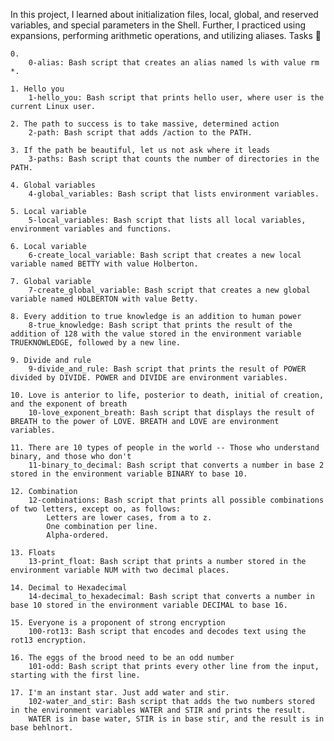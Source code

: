 In this project, I learned about initialization files, local, global, and reserved variables, and special parameters in the Shell. Further, I practiced using expansions, performing arithmetic operations, and utilizing aliases.
Tasks 📃

    0.
        0-alias: Bash script that creates an alias named ls with value rm *.

    1. Hello you
        1-hello_you: Bash script that prints hello user, where user is the current Linux user.

    2. The path to success is to take massive, determined action
        2-path: Bash script that adds /action to the PATH.

    3. If the path be beautiful, let us not ask where it leads
        3-paths: Bash script that counts the number of directories in the PATH.

    4. Global variables
        4-global_variables: Bash script that lists environment variables.

    5. Local variable
        5-local_variables: Bash script that lists all local variables, environment variables and functions.

    6. Local variable
        6-create_local_variable: Bash script that creates a new local variable named BETTY with value Holberton.

    7. Global variable
        7-create_global_variable: Bash script that creates a new global variable named HOLBERTON with value Betty.

    8. Every addition to true knowledge is an addition to human power
        8-true_knowledge: Bash script that prints the result of the addition of 128 with the value stored in the environment variable TRUEKNOWLEDGE, followed by a new line.

    9. Divide and rule
        9-divide_and_rule: Bash script that prints the result of POWER divided by DIVIDE. POWER and DIVIDE are environment variables.

    10. Love is anterior to life, posterior to death, initial of creation, and the exponent of breath
        10-love_exponent_breath: Bash script that displays the result of BREATH to the power of LOVE. BREATH and LOVE are environment variables.

    11. There are 10 types of people in the world -- Those who understand binary, and those who don't
        11-binary_to_decimal: Bash script that converts a number in base 2 stored in the environment variable BINARY to base 10.

    12. Combination
        12-combinations: Bash script that prints all possible combinations of two letters, except oo, as follows:
            Letters are lower cases, from a to z.
            One combination per line.
            Alpha-ordered.

    13. Floats
        13-print_float: Bash script that prints a number stored in the environment variable NUM with two decimal places.

    14. Decimal to Hexadecimal
        14-decimal_to_hexadecimal: Bash script that converts a number in base 10 stored in the environment variable DECIMAL to base 16.

    15. Everyone is a proponent of strong encryption
        100-rot13: Bash script that encodes and decodes text using the rot13 encryption.

    16. The eggs of the brood need to be an odd number
        101-odd: Bash script that prints every other line from the input, starting with the first line.

    17. I'm an instant star. Just add water and stir.
        102-water_and_stir: Bash script that adds the two numbers stored in the environment variables WATER and STIR and prints the result.
        WATER is in base water, STIR is in base stir, and the result is in base behlnort.

